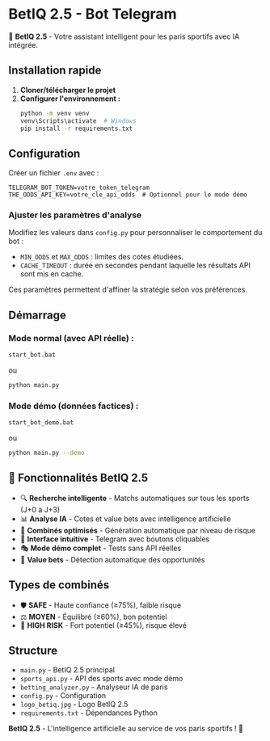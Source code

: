 # BetIQ 2.5 - Bot Telegram

🎯 **BetIQ 2.5** - Votre assistant intelligent pour les paris sportifs avec IA intégrée.

## Installation rapide

1. **Cloner/télécharger le projet**
2. **Configurer l'environnement :**
   ```bash
   python -m venv venv
   venv\Scripts\activate  # Windows
   pip install -r requirements.txt
   ```

## Configuration

Créer un fichier `.env` avec :
```
TELEGRAM_BOT_TOKEN=votre_token_telegram
THE_ODDS_API_KEY=votre_cle_api_odds  # Optionnel pour le mode démo
```

### Ajuster les paramètres d'analyse

Modifiez les valeurs dans `config.py` pour personnaliser le comportement du bot :

- `MIN_ODDS` et `MAX_ODDS` : limites des cotes étudiées.
- `CACHE_TIMEOUT` : durée en secondes pendant laquelle les résultats API sont mis en cache.

Ces paramètres permettent d'affiner la stratégie selon vos préférences.

## Démarrage

### Mode normal (avec API réelle) :
```bash
start_bot.bat
```
ou
```bash
python main.py
```

### Mode démo (données factices) :
```bash
start_bot_demo.bat
```
ou
```bash
python main.py --demo
```

## 🚀 Fonctionnalités BetIQ 2.5

- 🔍 **Recherche intelligente** - Matchs automatiques sur tous les sports (J+0 à J+3)
- 📊 **Analyse IA** - Cotes et value bets avec intelligence artificielle
- 🎲 **Combinés optimisés** - Génération automatique par niveau de risque
- 💬 **Interface intuitive** - Telegram avec boutons cliquables
- 🎭 **Mode démo complet** - Tests sans API réelles
- 💎 **Value bets** - Détection automatique des opportunités

## Types de combinés

- 🛡️ **SAFE** - Haute confiance (≥75%), faible risque
- ⚖️ **MOYEN** - Équilibré (≥60%), bon potentiel
- 🚀 **HIGH RISK** - Fort potentiel (≥45%), risque élevé

## Structure

- `main.py` - BetIQ 2.5 principal
- `sports_api.py` - API des sports avec mode démo
- `betting_analyzer.py` - Analyseur IA de paris
- `config.py` - Configuration
- `logo_betiq.jpg` - Logo BetIQ 2.5
- `requirements.txt` - Dépendances Python

**BetIQ 2.5** - L'intelligence artificielle au service de vos paris sportifs ! 🤖
